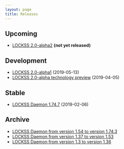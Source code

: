 ```yaml
---
layout: page
title: Releases
---
```


## Upcoming

*   [LOCKSS 2.0-alpha2](2.0-alpha2) **(not yet released)**

## Development

*   [LOCKSS 2.0-alpha1](2.0-alpha1) (2019-05-13)
*   [LOCKSS 2.0-alpha technology preview](2.0-alpha-preview) (2019-04-05)

## Stable

*   [LOCKSS Daemon 1.74.7](https://github.com/lockss/lockss-daemon/releases/tag/release-candidate_1-74-b7) (2019-02-06)

## Archive

*   [LOCKSS Daemon from version 1.54 to version 1.74.3](https://web.stanford.edu/group/lockss/documentation/Daemon_Release_Notes_1.54-1.74.3.pdf)
*   [LOCKSS Daemon from version 1.37 to version 1.53](https://web.stanford.edu/group/lockss/documentation/Daemon_Release_Notes_1.37-1.53.pdf)
*   [LOCKSS Daemon from version 1.3 to version 1.36](https://web.stanford.edu/group/lockss/documentation/Daemon_Release_Notes_1.3-1.36.pdf)
